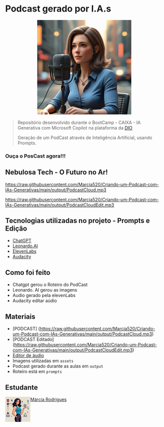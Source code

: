 # Podcast gerado por I.A.s

<p align="center">
<img 
    src="assets/powerw.png"
    width="300"
/>
</p>



 > Repositório desenvolvido durante o BootCamp - CAIXA - IA Generativa com Microsoft Copilot na plataforma da [DIO](https://dio.me)
>
> Geração de um PodCast através de Inteligência Artificial, usando Prompts.

### Ouça o PosCast agora!!!
## Nebulosa Tech - O Futuro no Ar!



  https://raw.githubusercontent.com/Marcia520/Criando-um-Podcast-com-IAs-Generativas/main/output/PodcastCloud.mp3
  
  
  https://raw.githubusercontent.com/Marcia520/Criando-um-Podcast-com-IAs-Generativas/main/output/PodcastCloudEdit.mp3


## Tecnologias utilizadas no projeto - Prompts e Edição

- [ChatGPT](https://chat.openai.com/) 
- [Leonardo.AI](https://app.leonardo.ai/image-generation)
- [ElevenLabs](https://beta.elevenlabs.io/)
- [Audacity](https://www.audacityteam.org/)

## Como foi feito

- Chatgpt gerou o Roteiro do PodCast
- Leonardo. AI gerou as imagens
- Audio gerado pela elevenLabs
- Audacity editar aúdio

## Materiais

- [PODCAST] (https://raw.githubusercontent.com/Marcia520/Criando-um-Podcast-com-IAs-Generativas/main/output/PodcastCloud.mp3)
- [PODCAST Editado] (https://raw.githubusercontent.com/Marcia520/Criando-um-Podcast-com-IAs-Generativas/main/output/PodcastCloudEdit.mp3)
- [Editor de áudio](https://www.audacityteam.org/)
- Imagens utilizadas em `assets`
- Podcast gerado durante as aulas em `output`
- Roteiro está em `prompts`


## Estudante
<p>
    <img 
      align=left 
      margin=10 
      width=80
    src="/assets/cloud.png"
          width="100"  
/>
</p>

[Márcia Rodrigues](https://github.com/Marcia520)
